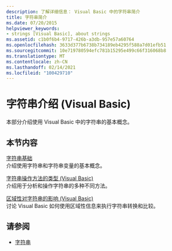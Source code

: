 ```yaml
---
description: 了解详细信息： Visual Basic 中的字符串简介
title: 字符串简介
ms.date: 07/20/2015
helpviewer_keywords:
- strings [Visual Basic], about strings
ms.assetid: c1b0f6b4-9717-426b-a3db-957e57a60764
ms.openlocfilehash: 3633d377b6738b734189eb4295f588a7d01efb51
ms.sourcegitcommit: 10e719780594efc781b15295e499c66f316068b8
ms.translationtype: MT
ms.contentlocale: zh-CN
ms.lasthandoff: 02/14/2021
ms.locfileid: "100429710"
---
```

# <a name="introduction-to-strings-in-visual-basic"></a>字符串介绍 (Visual Basic)

本部分介绍使用 Visual Basic 中的字符串的基本概念。  
  
## <a name="in-this-section"></a>本节内容  

 [字符串基础](string-basics.md)  
 介绍使用字符串和字符串变量的基本概念。  
  
 [字符串操作方法的类型 (Visual Basic)](types-of-string-manipulation-methods.md)  
 介绍用于分析和操作字符串的多种不同方法。  
  
 [区域性对字符串的影响 (Visual Basic)](how-culture-affects-strings.md)  
 讨论 Visual Basic 如何使用区域性信息来执行字符串转换和比较。  
  
## <a name="see-also"></a>请参阅

- [字符串](index.md)
